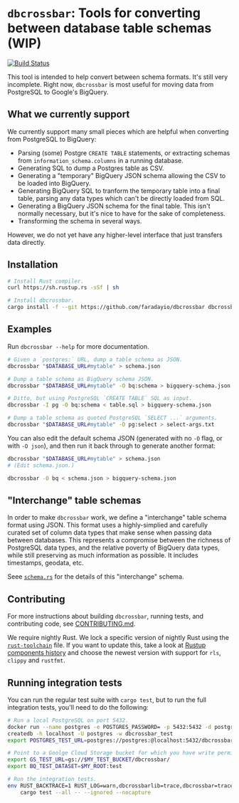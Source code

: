 # `dbcrossbar`: Tools for converting between database table schemas (WIP)

[![Build Status](https://travis-ci.org/faradayio/dbcrossbar.svg)](https://travis-ci.org/faradayio/dbcrossbar)

This tool is intended to help convert between schema formats. It's still very incomplete. Right now, `dbcrossbar` is most useful for moving data from PostgreSQL to Google's BigQuery.

## What we currently support

We currently support many small pieces which are helpful when converting from PostgreSQL to BigQuery:

- Parsing (some) Postgre `CREATE TABLE` statements, or extracting schemas from `information_schema.columns` in a running database.
- Generating SQL to dump a Postgres table as CSV.
- Generating a "temporary" BigQuery JSON schema allowing the CSV to be loaded into BigQuery.
- Generating BigQuery SQL to tranform the temporary table into a final table, parsing any data types which can't be directly loaded from SQL.
- Generating a BigQuery JSON schema for the final table. This isn't normally necessary, but it's nice to have for the sake of completeness.
- Transforming the schema in several ways.

However, we do not yet have any higher-level interface that just transfers data directly.

## Installation

```sh
# Install Rust compiler.
curl https://sh.rustup.rs -sSf | sh

# Install dbcrossbar.
cargo install -f --git https://github.com/faradayio/dbcrossbar dbcrossbar
```

## Examples

Run `dbcrossbar --help` for more documentation.

```sh
# Given a `postgres:` URL, dump a table schema as JSON.
dbcrossbar "$DATABASE_URL#mytable" > schema.json

# Dump a table schema as BigQuery schema JSON.
dbcrossbar "$DATABASE_URL#mytable" -O bq:schema > bigquery-schema.json

# Ditto, but using PostgreSQL `CREATE TABLE` SQL as input.
dbcrossbar -I pg -O bq:schema < table.sql > bigquery-schema.json

# Dump a table schema as quoted PostgreSQL `SELECT ...` arguments.
dbcrossbar "$DATABASE_URL#mytable" -O pg:select > select-args.txt
```

You can also edit the default schema JSON (generated with no `-O` flag, or with `-O json`), and then run it back through to generate another format:

```sh
dbcrossbar "$DATABASE_URL#mytable" > schema.json
# (Edit schema.json.)

dbcrossbar -O bq < schema.json > bigquery-schema.json
```

## "Interchange" table schemas

In order to make `dbcrossbar` work, we define a "interchange" table schema format using JSON. This format uses a highly-simplied and carefully curated set of column data types that make sense when passing data between databases. This represents a compromise between the richness of PostgreSQL data types, and the relative poverty of BigQuery data types, while still preserving as much information as possible. It includes timestamps, geodata, etc.

Seee [`schema.rs`](./dbcrossbarlib/src/schema.rs) for the details of this "interchange" schema.

## Contributing

For more instructions about building `dbcrossbar`, running tests, and contributing code, see [CONTRIBUTING.md](./CONTRIBUTING.md).

We require nightly Rust. We lock a specific version of nightly Rust using the [`rust-toolchain`](./rust-toolchain) file. If you want to update this, take a look at [Rustup components history](https://mexus.github.io/rustup-components-history/) and choose the newest version with support for `rls`, `clippy` and `rustfmt`.

## Running integration tests

You can run the regular test suite with `cargo test`, but to run the full integration tests, you'll need to do the following:

```sh
# Run a local PostgreSQL on port 5432.
docker run --name postgres -e POSTGRES_PASSWORD= -p 5432:5432 -d postgres
createdb -h localhost -U postgres -w dbcrossbar_test
export POSTGRES_TEST_URL=postgres://postgres:@localhost:5432/dbcrossbar_test

# Point to a Goolge Cloud Storage bucket for which you have write permissions.
export GS_TEST_URL=gs://$MY_TEST_BUCKET/dbcrossbar/
export BQ_TEST_DATASET=$MY_ROOT:test

# Run the integration tests.
env RUST_BACKTRACE=1 RUST_LOG=warn,dbcrossbarlib=trace,dbcrossbar=trace \
    cargo test --all -- --ignored --nocapture
```
